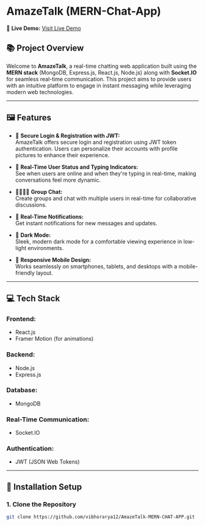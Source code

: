 # AmazeTalk (MERN-Chat-App)

🔗 **Live Demo:** [Visit Live Demo](https://quickchat-gs.vercel.app/)

## 📚 Project Overview

Welcome to **AmazeTalk**, a real-time chatting web application built using the **MERN stack** (MongoDB, Express.js, React.js, Node.js) along with **Socket.IO** for seamless real-time communication. This project aims to provide users with an intuitive platform to engage in instant messaging while leveraging modern web technologies.

---

## 🖼️ Features

- 🔐 **Secure Login & Registration with JWT:**  
  AmazeTalk offers secure login and registration using JWT token authentication. Users can personalize their accounts with profile pictures to enhance their experience.

- 🤙 **Real-Time User Status and Typing Indicators:**  
  See when users are online and when they're typing in real-time, making conversations feel more dynamic.

- 👨‍👩‍👦‍👦 **Group Chat:**  
  Create groups and chat with multiple users in real-time for collaborative discussions.

- 🔔 **Real-Time Notifications:**  
  Get instant notifications for new messages and updates.

- 🌚 **Dark Mode:**  
  Sleek, modern dark mode for a comfortable viewing experience in low-light environments.

- 📱 **Responsive Mobile Design:**  
  Works seamlessly on smartphones, tablets, and desktops with a mobile-friendly layout.

---

## 💻 Tech Stack

### Frontend:
- React.js
- Framer Motion (for animations)

### Backend:
- Node.js
- Express.js

### Database:
- MongoDB

### Real-Time Communication:
- Socket.IO

### Authentication:
- JWT (JSON Web Tokens)

---

## 🧰 Installation Setup

### 1. Clone the Repository
```bash
git clone https://github.com/vibhorarya12/AmazeTalk-MERN-CHAT-APP.git
